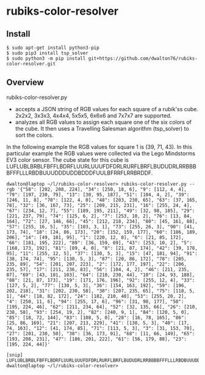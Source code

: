# rubiks-color-resolver

## Install
```
$ sudo apt-get install python3-pip
$ sudo pip3 install tsp_solver
$ sudo python3 -m pip install git+https://github.com/dwalton76/rubiks-color-resolver.git
```

## Overview
rubiks-color-resolver.py
- accepts a JSON string of RGB values for each square of a rubik'ss cube. 2x2x2, 3x3x3, 4x4x4, 5x5x5, 6x6x6 and 7x7x7 are supported.
- analyzes all RGB values to assign each square one of the six colors of the cube. It then uses a Travelling Salesman algorithm (tsp_solver) to sort the colors.

In the following example the RGB values for square 1 is (39, 71, 43).  In this particular example the RGB values were collected via the Lego Mindstorms EV3 color sensor. The cube state for this cube is LUFLUBLBRBLFBFFLBDRFLUURLUUUFDFDRLRURFLBRFLBUDUDRLRRBBBBFFFLLLRBDBUUUDDDUDDBDDDFUULBFRRFLRRBRDDF.
```
dwalton@laptop ~/l/rubiks-color-resolver> rubiks-color-resolver.py --rgb '{"58": [202, 208, 224], "34": [250, 18, 6], "9": [112, 4, 4], "79": [197, 230, 79], "13": [30, 95, 187], "51": [104, 4, 2], "39": [246, 11, 8], "70": [122, 4, 0], "48": [203, 230, 65], "63": [37, 165, 78], "32": [36, 167, 73], "25": [209, 215, 231], "16": [255, 24, 4], "67": [234, 12, 7], "55": [189, 195, 211], "49": [32, 98, 185], "29": [221, 237, 79], "74": [125, 6, 2], "7": [253, 10, 2], "76": [13, 84, 164], "72": [27, 146, 66], "45": [212, 218, 234], "80": [45, 161, 88], "57": [255, 16, 5], "35": [103, 3, 1], "73": [255, 26, 3], "90": [41, 173, 74], "18": [24, 86, 173], "20": [152, 159, 177], "60": [186, 189, 206], "14": [49, 181, 95], "1": [220, 12, 8], "6": [21, 85, 172], "66": [181, 195, 222], "89": [36, 159, 69], "43": [253, 10, 2], "5": [168, 173, 192], "81": [89, 4, 0], "8": [21, 87, 174], "42": [39, 178, 95], "11": [255, 12, 5], "37": [130, 5, 3], "15": [47, 181, 94], "91": [38, 174, 74], "95": [130, 5, 3], "87": [20, 86, 172], "78": [205, 235, 89], "54": [201, 207, 223], "2": [172, 177, 197], "22": [206, 235, 57], "17": [211, 236, 83], "56": [104, 4, 2], "46": [211, 235, 87], "69": [43, 181, 103], "64": [210, 230, 44], "10": [24, 93, 188], "88": [21, 87, 173], "19": [171, 176, 196], "92": [255, 12, 4], "33": [127, 5, 2], "77": [130, 5, 3], "36": [154, 163, 192], "59": [196, 202, 218], "31": [202, 230, 58], "30": [207, 235, 65], "75": [118, 5, 1], "44": [18, 82, 172], "24": [182, 210, 40], "53": [255, 20, 2], "4": [250, 11, 6], "94": [255, 17, 6], "96": [31, 98, 177], "50": [195, 224, 46], "62": [211, 234, 64], "52": [32, 135, 66], "26": [210, 238, 58], "93": [254, 19, 2], "82": [240, 9, 1], "84": [120, 5, 0], "85": [18, 72, 144], "83": [108, 5, 0], "28": [16, 78, 165], "86": [25, 86, 169], "21": [207, 213, 229], "41": [130, 5, 3], "40": [17, 74, 163], "12": [41, 174, 85], "71": [113, 5, 3], "3": [31, 153, 70], "27": [201, 230, 50], "38": [36, 173, 91], "68": [11, 66, 149], "65": [193, 208, 231], "47": [186, 201, 222], "61": [56, 179, 88], "23": [195, 224, 44]}'

[snip]
LUFLUBLBRBLFBFFLBDRFLUURLUUUFDFDRLRURFLBRFLBUDUDRLRRBBBBFFFLLLRBDBUUUDDDUDDBDDDFUULBFRRFLRRBRDDF
dwalton@laptop ~/l/rubiks-color-resolver>
```
